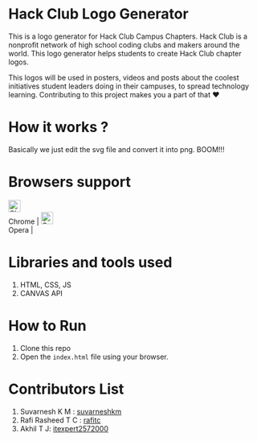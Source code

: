 # Hack Club Logo Generator
This is a logo generator for Hack Club Campus Chapters. Hack Club is a nonprofit network of high school coding clubs and makers around the world. This logo generator helps students to create Hack Club chapter logos. 

This logos will be used in posters, videos and posts about the coolest initiatives student leaders doing in their campuses, to spread technology learning. Contributing to this project makes you a part of that :heart:

# How it works ?
Basically we just edit the svg file and convert it into png. BOOM!!!

# Browsers support
[<img src="https://raw.githubusercontent.com/alrra/browser-logos/master/src/chrome/chrome_48x48.png" alt="Chrome" width="24px" height="24px" />](http://godban.github.io/browsers-support-badges/)</br>Chrome | [<img src="https://raw.githubusercontent.com/alrra/browser-logos/master/src/opera/opera_48x48.png" alt="Opera" width="24px" height="24px" />](http://godban.github.io/browsers-support-badges/)</br>Opera |
# Libraries and tools used
1. HTML, CSS, JS
2. CANVAS API

# How to Run
1. Clone this repo 
2. Open the ```index.html``` file using your browser.

# Contributors List
1. Suvarnesh K M : [suvarneshkm](https://github.com/suvarneshkm)
2. Rafi Rasheed T C : [rafitc](https://github.com/rafitc)
3. Akhil T J: [itexpert2572000](https://github.com/itexpert2572000)

